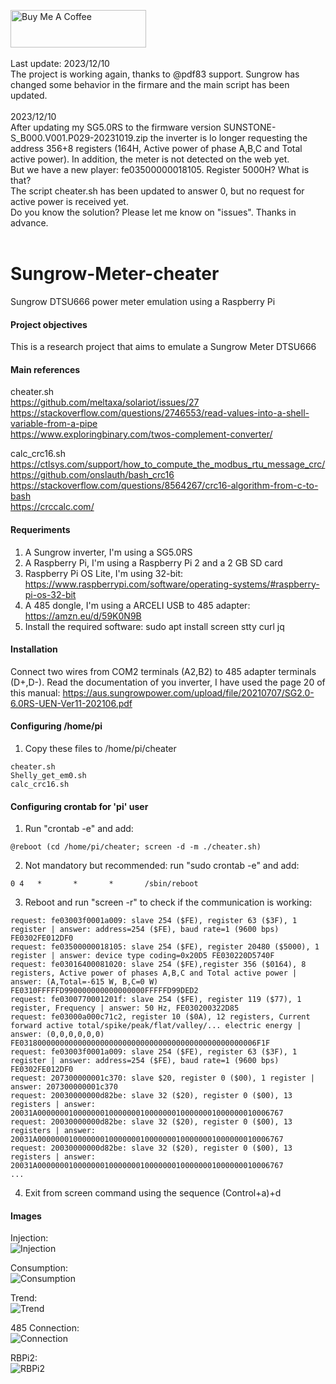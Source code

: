 <a href="https://www.buymeacoffee.com/rbpiuserf" target="_blank"><img src="https://cdn.buymeacoffee.com/buttons/v2/default-yellow.png" alt="Buy Me A Coffee" style="height: 60px !important;width: 217px !important;" ></a>
<br>
<br>
Last update: 2023/12/10<br>
The project is working again, thanks to @pdf83 support.
Sungrow has changed some behavior in the firmare and the main script has been updated. 
<br>
<br>
2023/12/10<br>
After updating my SG5.0RS to the firmware version SUNSTONE-S_B000.V001.P029-20231019.zip the inverter is lo longer requesting the address 356+8 registers (164H, Active power of phase A,B,C and Total active power). In addition, the meter is not detected on the web yet.<br>
But we have a new player: fe03500000018105. Register 5000H? What is that?<br>
The script cheater.sh has been updated to answer 0, but no request for active power is received yet.<br>
Do you know the solution? Please let me know on "issues". Thanks in advance.<br>
<br>
# Sungrow-Meter-cheater
Sungrow DTSU666 power meter emulation using a Raspberry Pi

#### Project objectives
This is a research project that aims to emulate a Sungrow Meter DTSU666

#### Main references
cheater.sh<br>
https://github.com/meltaxa/solariot/issues/27<br>
https://stackoverflow.com/questions/2746553/read-values-into-a-shell-variable-from-a-pipe<br>
https://www.exploringbinary.com/twos-complement-converter/<br>

calc_crc16.sh<br>
https://ctlsys.com/support/how_to_compute_the_modbus_rtu_message_crc/<br>
https://github.com/onslauth/bash_crc16<br>
https://stackoverflow.com/questions/8564267/crc16-algorithm-from-c-to-bash<br>
https://crccalc.com/<br>

#### Requeriments
1. A Sungrow inverter, I'm using a SG5.0RS
2. A Raspberry Pi, I'm using a Raspberry Pi 2 and a 2 GB SD card
3. Raspberry Pi OS Lite, I'm using 32-bit: https://www.raspberrypi.com/software/operating-systems/#raspberry-pi-os-32-bit
4. A 485 dongle, I'm using a ARCELI USB to 485 adapter: https://amzn.eu/d/59K0N9B
5. Install the required software: sudo apt install screen stty curl jq

#### Installation
Connect two wires from COM2 terminals (A2,B2) to 485 adapter terminals (D+,D-). Read the documentation of you inverter, I have used the page 20 of this manual:  https://aus.sungrowpower.com/upload/file/20210707/SG2.0-6.0RS-UEN-Ver11-202106.pdf

#### Configuring /home/pi
1. Copy these files to /home/pi/cheater
```
cheater.sh
Shelly_get_em0.sh
calc_crc16.sh
```

#### Configuring crontab for 'pi' user
1. Run "crontab -e" and add:
```
@reboot (cd /home/pi/cheater; screen -d -m ./cheater.sh)
```

2. Not mandatory but recommended: run "sudo crontab -e" and add:
```
0 4   *       *       *       /sbin/reboot
```

3. Reboot and run "screen -r" to check if the communication is working:
```
request: fe03003f0001a009: slave 254 ($FE), register 63 ($3F), 1 register | answer: address=254 ($FE), baud rate=1 (9600 bps) FE0302FE012DF0
request: fe03500000018105: slave 254 ($FE), register 20480 ($5000), 1 register | answer: device type coding=0x20D5 FE030220D5740F
request: fe03016400081020: slave 254 ($FE),register 356 ($0164), 8 registers, Active power of phases A,B,C and Total active power | answer: (A,Total=-615 W, B,C=0 W) FE0310FFFFFD990000000000000000FFFFFD99DED2
request: fe0300770001201f: slave 254 ($FE), register 119 ($77), 1 register, Frequency | answer: 50 Hz, FE030200322D85
request: fe03000a000c71c2, register 10 ($0A), 12 registers, Current forward active total/spike/peak/flat/valley/... electric energy | answer: (0,0,0,0,0,0) FE03180000000000000000000000000000000000000000000000006F1F
request: fe03003f0001a009: slave 254 ($FE), register 63 ($3F), 1 register | answer: address=254 ($FE), baud rate=1 (9600 bps) FE0302FE012DF0
request: 207300000001c370: slave $20, register 0 ($00), 1 register | answer: 207300000001c370
request: 20030000000d82be: slave 32 ($20), register 0 ($00), 13 registers | answer: 20031A0000000100000001000000010000000100000001000000010006767
request: 20030000000d82be: slave 32 ($20), register 0 ($00), 13 registers | answer: 20031A0000000100000001000000010000000100000001000000010006767
request: 20030000000d82be: slave 32 ($20), register 0 ($00), 13 registers | answer: 20031A0000000100000001000000010000000100000001000000010006767
...
```

4. Exit from screen command using the sequence (Control+a)+d

#### Images
Injection:<br>
<img src="injection.png" title="Injection">

Consumption:<br>
<img src="consumption.png" title="Consumption">

Trend:<br>
<img src="trend.png" title="Trend">

485 Connection:<br>
<img src="connection.jpg" title="Connection">

RBPi2:<br>
<img src="RBPi2.jpg" title="RBPi2">

